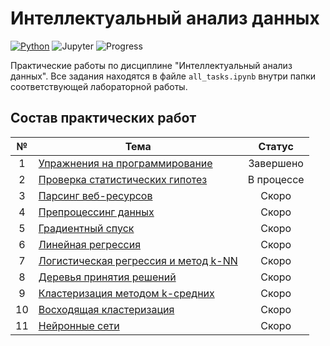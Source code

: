 # Интеллектуальный анализ данных
[![Python](https://img.shields.io/badge/Python-3776AB?logo=python&logoColor=fff)](#)
![Jupyter](https://img.shields.io/badge/Jupyter-%23ff0000?style=flat&logo=jupyter&logoColor=white)
![Progress](https://img.shields.io/badge/Progress-1%2F11%20Labs-brightgreen) 

Практические работы по дисциплине "Интеллектуальный анализ данных".
Все задания находятся в файле `all_tasks.ipynb` внутри папки соответствующей лабораторной работы.

## Состав практических работ

| № | Тема | Статус |
|:-:|------|:------:|
| 1 | [Упражнения на программирование](./lab1/all_tasks.ipynb) | Завершено |
| 2 | [Проверка статистических гипотез](./lab2/all_tasks.ipynb) | В процессе |
| 3 | [Парсинг веб-ресурсов](./lab3/all_tasks.ipynb) | Скоро |
| 4 | [Препроцессинг данных](./lab4/all_tasks.ipynb) | Скоро |
| 5 | [Градиентный спуск](./lab5/all_tasks.ipynb) | Скоро |
| 6 | [Линейная регрессия](./lab6/all_tasks.ipynb) | Скоро |
| 7 | [Логистическая регрессия и метод k-NN](./lab7/all_tasks.ipynb) | Скоро |
| 8 | [Деревья принятия решений](./lab8/all_tasks.ipynb) | Скоро |
| 9 | [Кластеризация методом k-средних](./lab9/all_tasks.ipynb) | Скоро |
| 10| [Восходящая кластеризация](./lab10/all_tasks.ipynb) | Скоро |
| 11| [Нейронные сети](./lab11/all_tasks.ipynb) | Скоро |

